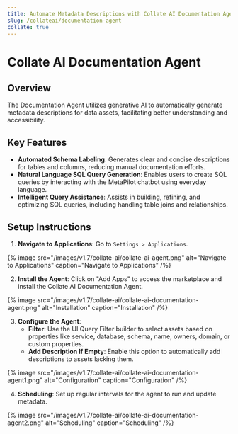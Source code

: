 ```yaml
---
title: Automate Metadata Descriptions with Collate AI Documentation Agent
slug: /collateai/documentation-agent
collate: true
---
```


# Collate AI Documentation Agent

## Overview

The Documentation Agent utilizes generative AI to automatically generate metadata descriptions for data assets, facilitating better understanding and accessibility.

## Key Features

- **Automated Schema Labeling**: Generates clear and concise descriptions for tables and columns, reducing manual documentation efforts.
- **Natural Language SQL Query Generation**: Enables users to create SQL queries by interacting with the MetaPilot chatbot using everyday language.
- **Intelligent Query Assistance**: Assists in building, refining, and optimizing SQL queries, including handling table joins and relationships.

## Setup Instructions

1. **Navigate to Applications**: Go to `Settings > Applications`.

{% image
src="/images/v1.7/collate-ai/collate-ai-agent.png"
alt="Navigate to Applications"
caption="Navigate to Applications"
/%}

2. **Install the Agent**: Click on "Add Apps" to access the marketplace and install the Collate AI Documentation Agent.

{% image
src="/images/v1.7/collate-ai/collate-ai-documentation-agent.png"
alt="Installation"
caption="Installation"
/%}

3. **Configure the Agent**:
   - **Filter**: Use the UI Query Filter builder to select assets based on properties like service, database, schema, name, owners, domain, or custom properties.
   - **Add Description If Empty**: Enable this option to automatically add descriptions to assets lacking them.

{% image
src="/images/v1.7/collate-ai/collate-ai-documentation-agent1.png"
alt="Configuration"
caption="Configuration"
/%}

4. **Scheduling**: Set up regular intervals for the agent to run and update metadata.

{% image
src="/images/v1.7/collate-ai/collate-ai-documentation-agent2.png"
alt="Scheduling"
caption="Scheduling"
/%}
